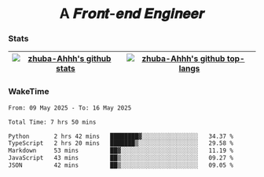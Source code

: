 <h1 align="center">A 𝑭𝒓𝒐𝒏𝒕-𝒆𝒏𝒅 𝑬𝒏𝒈𝒊𝒏𝒆𝒆𝒓</h1>

### Stats

| <a href="https://github.com/zhuba-Ahhh"><img align="center" src="https://github-readme-stats.vercel.app/api?username=zhuba-Ahhh&hide_title=true&hide_border=true&show_icons=trueline_height=21&text_color=000&icon_color=000&bg_color=0,ea6161,ffc64d,fffc4d,52fa5a&theme=graywhite" alt="zhuba-Ahhh's github stats" /> </a> | <a href="https://github.com/zhuba-Ahhh"><img align="center" src="https://github-readme-stats.vercel.app/api/top-langs/?username=zhuba-Ahhh&hide_title=true&hide_border=true&layout=compact&hide_border=true&show_icons=trueline_height=40&text_color=000&icon_color=000&bg_color=0,ea6161,ffc64d,fffc4d,52fa5a&theme=graywhite&langs_count=6" alt="zhuba-Ahhh's github top-langs"/> </a> |
| ------------- | ------------- |

### WakeTime

<!--START_SECTION:waka-->

```txt
From: 09 May 2025 - To: 16 May 2025

Total Time: 7 hrs 50 mins

Python       2 hrs 42 mins   ████████▓░░░░░░░░░░░░░░░░   34.37 %
TypeScript   2 hrs 20 mins   ███████▒░░░░░░░░░░░░░░░░░   29.58 %
Markdown     53 mins         ██▓░░░░░░░░░░░░░░░░░░░░░░   11.19 %
JavaScript   43 mins         ██▒░░░░░░░░░░░░░░░░░░░░░░   09.27 %
JSON         42 mins         ██▒░░░░░░░░░░░░░░░░░░░░░░   09.05 %
```

<!--END_SECTION:waka-->
